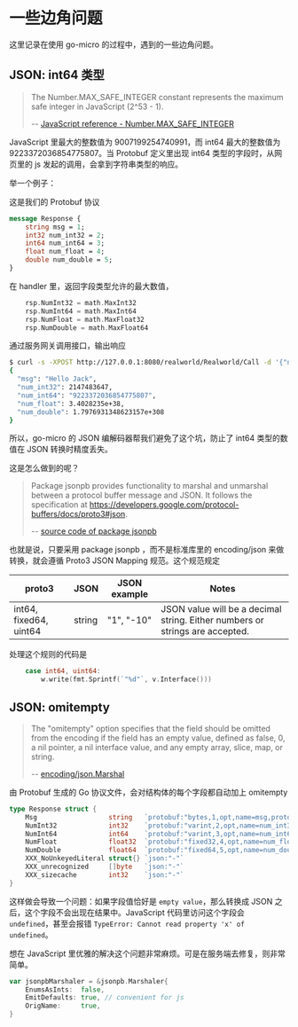 一些边角问题
===

这里记录在使用 go-micro 的过程中，遇到的一些边角问题。



JSON: int64 类型
---

> The Number.MAX_SAFE_INTEGER constant represents the maximum safe integer in JavaScript (2^53 - 1).
>
> -- [JavaScript reference - Number.MAX_SAFE_INTEGER](https://developer.mozilla.org/en-US/docs/Web/JavaScript/Reference/Global_Objects/Number/MAX_SAFE_INTEGER)

JavaScript 里最大的整数值为 9007199254740991，而 int64 最大的整数值为 9223372036854775807。当 Protobuf 定义里出现 int64 类型的字段时，从网页里的 js 发起的调用，会拿到字符串类型的响应。

举一个例子：

这是我们的 Protobuf 协议

```protobuf
message Response {
	string msg = 1;
	int32 num_int32 = 2;
	int64 num_int64 = 3;
	float num_float = 4;
	double num_double = 5;
}
```

在 handler 里，返回字段类型允许的最大数值，

```go
	rsp.NumInt32 = math.MaxInt32
	rsp.NumInt64 = math.MaxInt64
	rsp.NumFloat = math.MaxFloat32
	rsp.NumDouble = math.MaxFloat64
```

通过服务网关调用接口，输出响应

```sh
$ curl -s -XPOST http://127.0.0.1:8080/realworld/Realworld/Call -d '{"name":"Jack","age":2}' | jq
{
  "msg": "Hello Jack",
  "num_int32": 2147483647,
  "num_int64": "9223372036854775807",
  "num_float": 3.4028235e+38,
  "num_double": 1.7976931348623157e+308
}
```

所以，go-micro 的 JSON 编解码器帮我们避免了这个坑，防止了 int64 类型的数值在 JSON 转换时精度丢失。

这是怎么做到的呢？

> Package jsonpb provides functionality to marshal and unmarshal between a protocol buffer message and JSON. It follows the specification at https://developers.google.com/protocol-buffers/docs/proto3#json.
>
> -- [source code of package jsonpb](https://github.com/golang/protobuf/blob/v1.4.3/jsonpb/encode.go#L547)

也就是说，只要采用 package jsonpb ，而不是标准库里的
encoding/json 来做转换，就会遵循 Proto3 JSON Mapping 规范。这个规范规定

|         proto3         |  JSON  | JSON example |                                    Notes                                     |
| ---------------------- | ------ | ------------ | ---------------------------------------------------------------------------- |
| int64, fixed64, uint64 | string | "1", "-10"   | JSON value will be a decimal string. Either numbers or strings are accepted. |

处理这个规则的代码是

```go
    case int64, uint64:
		w.write(fmt.Sprintf(`"%d"`, v.Interface()))
```


JSON: omitempty
---

> The "omitempty" option specifies that the field should be omitted from the encoding if the field has an empty value, defined as false, 0, a nil pointer, a nil interface value, and any empty array, slice, map, or string.
>
> -- [encoding/json.Marshal](https://golang.org/pkg/encoding/json/#Marshal)

由 Protobuf 生成的 Go 协议文件，会对结构体的每个字段都自动加上 omitempty

```go
type Response struct {
	Msg                  string   `protobuf:"bytes,1,opt,name=msg,proto3" json:"msg,omitempty"`
	NumInt32             int32    `protobuf:"varint,2,opt,name=num_int32,json=numInt32,proto3" json:"num_int32,omitempty"`
	NumInt64             int64    `protobuf:"varint,3,opt,name=num_int64,json=numInt64,proto3" json:"num_int64,omitempty"`
	NumFloat             float32  `protobuf:"fixed32,4,opt,name=num_float,json=numFloat,proto3" json:"num_float,omitempty"`
	NumDouble            float64  `protobuf:"fixed64,5,opt,name=num_double,json=numDouble,proto3" json:"num_double,omitempty"`
	XXX_NoUnkeyedLiteral struct{} `json:"-"`
	XXX_unrecognized     []byte   `json:"-"`
	XXX_sizecache        int32    `json:"-"`
}
```

这样做会导致一个问题：如果字段值恰好是 `empty value`，那么转换成 JSON 之后，这个字段不会出现在结果中。JavaScript 代码里访问这个字段会 `undefined`，甚至会报错 `TypeError: Cannot read property 'x' of undefined`。

想在 JavaScript 里优雅的解决这个问题非常麻烦。可是在服务端去修复，则非常简单。

```go
var jsonpbMarshaler = &jsonpb.Marshaler{
	EnumsAsInts:  false,
	EmitDefaults: true, // convenient for js
	OrigName:     true,
}
```

